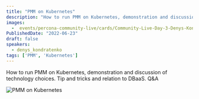 ```yaml
---
title: "PMM on Kubernetes"
description: "How to run PMM on Kubernetes, demonstration and discussion of technology choices"
images:
  -  events/percona-community-live/cards/Community-Live-Day-3-Denys-Kondratenko-2.jpg
PublishedDate: "2022-06-23"
draft: false
speakers:
  - denys_kondratenko
tags: ['PMM', 'Kubernetes']
---
```


How to run PMM on Kubernetes, demonstration and discussion of technology choices. Tip and tricks and relation to DBaaS. Q&A

![PMM on Kubernetes](events/percona-community-live/cards/Community-Live-Day-3-Denys-Kondratenko-2.jpg)